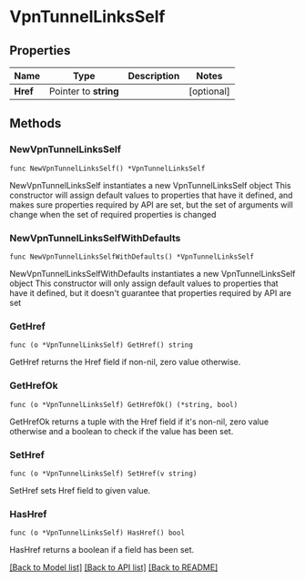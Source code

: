 # VpnTunnelLinksSelf

## Properties

Name | Type | Description | Notes
------------ | ------------- | ------------- | -------------
**Href** | Pointer to **string** |  | [optional] 

## Methods

### NewVpnTunnelLinksSelf

`func NewVpnTunnelLinksSelf() *VpnTunnelLinksSelf`

NewVpnTunnelLinksSelf instantiates a new VpnTunnelLinksSelf object
This constructor will assign default values to properties that have it defined,
and makes sure properties required by API are set, but the set of arguments
will change when the set of required properties is changed

### NewVpnTunnelLinksSelfWithDefaults

`func NewVpnTunnelLinksSelfWithDefaults() *VpnTunnelLinksSelf`

NewVpnTunnelLinksSelfWithDefaults instantiates a new VpnTunnelLinksSelf object
This constructor will only assign default values to properties that have it defined,
but it doesn't guarantee that properties required by API are set

### GetHref

`func (o *VpnTunnelLinksSelf) GetHref() string`

GetHref returns the Href field if non-nil, zero value otherwise.

### GetHrefOk

`func (o *VpnTunnelLinksSelf) GetHrefOk() (*string, bool)`

GetHrefOk returns a tuple with the Href field if it's non-nil, zero value otherwise
and a boolean to check if the value has been set.

### SetHref

`func (o *VpnTunnelLinksSelf) SetHref(v string)`

SetHref sets Href field to given value.

### HasHref

`func (o *VpnTunnelLinksSelf) HasHref() bool`

HasHref returns a boolean if a field has been set.


[[Back to Model list]](../README.md#documentation-for-models) [[Back to API list]](../README.md#documentation-for-api-endpoints) [[Back to README]](../README.md)



